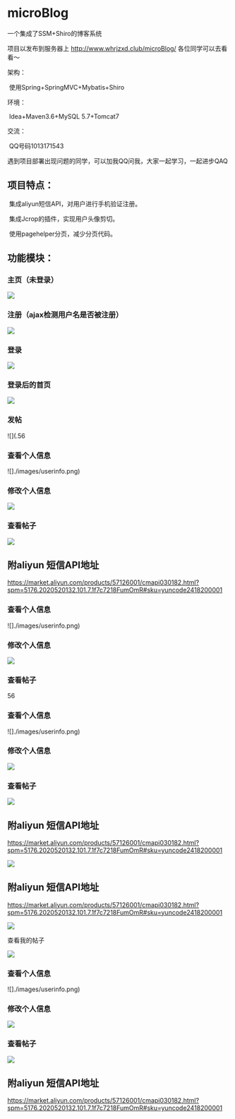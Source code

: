 # microBlog
一个集成了SSM+Shiro的博客系统

项目以发布到服务器上 http://www.whrjzxd.club/microBlog/  各位同学可以去看看～

架构：

​			使用Spring+SpringMVC+Mybatis+Shiro

环境：

​			Idea+Maven3.6+MySQL 5.7+Tomcat7

交流：

​			QQ号码1013171543

​			遇到项目部署出现问题的同学，可以加我QQ问我，大家一起学习，一起进步QAQ

## 项目特点：

​				集成aliyun短信API，对用户进行手机验证注册。

​				集成Jcrop的插件，实现用户头像剪切。

​				使用pagehelper分页，减少分页代码。



## 功能模块：

### 主页（未登录）

![](./images/index.png)

### 注册（ajax检测用户名是否被注册）

![](./images/regist.png)

### 登录

![](./images/login.png)

### 登录后的首页

![](./images/afterLogin.png)

### 发帖

![](.56

### 查看个人信息


![]./images/userinfo.png)



### 修改个人信息

![](./images/updateInfo.png)

### 查看帖子

![](./images/details.png)


## 附aliyun 短信API地址

https://market.aliyun.com/products/57126001/cmapi030182.html?spm=5176.2020520132.101.7.1f7c7218FumOmR#sku=yuncode2418200001



### 查看个人信息


![]./images/userinfo.png)


### 修改个人信息

![](./images/updateInfo.png)



### 查看帖子
56

### 查看个人信息

![]./images/userinfo.png)


### 修改个人信息


![](./images/updateInfo.png)


### 查看帖子



![](./images/details.png)



## 附aliyun 短信API地址


https://market.aliyun.com/products/57126001/cmapi030182.html?spm=5176.2020520132.101.7.1f7c7218FumOmR#sku=yuncode2418200001

![](./images/details.png)

## 附aliyun 短信API地址

https://market.aliyun.com/products/57126001/cmapi030182.html?spm=5176.2020520132.101.7.1f7c7218FumOmR#sku=yuncode2418200001


![](./images/newTopic.png)

查看我的帖子

![](./images/mytopic.png)

### 查看个人信息

![]./images/userinfo.png)

### 修改个人信息

![](./images/updateInfo.png)

### 查看帖子

![](./images/details.png)





## 附aliyun 短信API地址

https://market.aliyun.com/products/57126001/cmapi030182.html?spm=5176.2020520132.101.7.1f7c7218FumOmR#sku=yuncode2418200001
